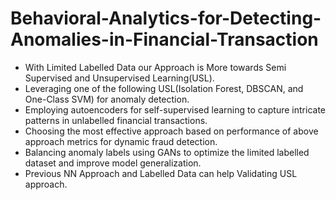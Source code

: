 # Behavioral-Analytics-for-Detecting-Anomalies-in-Financial-Transaction
* With Limited Labelled Data our Approach is More towards Semi Supervised and Unsupervised Learning(USL).
* Leveraging one of the following USL(Isolation Forest, DBSCAN, and One-Class SVM) for anomaly detection.
* Employing autoencoders for self-supervised learning to capture intricate patterns in unlabelled financial transactions.
* Choosing the most effective approach based on performance of above approach metrics for dynamic fraud detection.
* Balancing anomaly labels using GANs to optimize the limited labelled dataset and improve model generalization.
* Previous NN Approach and Labelled Data can help Validating USL approach.
